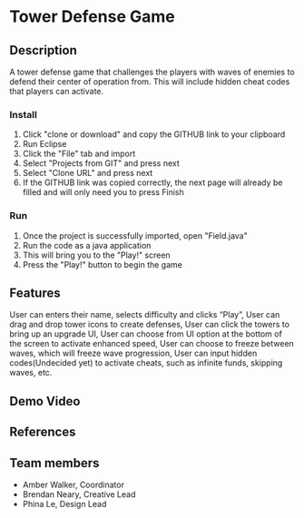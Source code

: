 # Tower Defense Game

## Description

A tower defense game that challenges the players with waves of enemies to defend their center of operation from.  This will include hidden cheat codes that players can activate.

### Install

1. Click "clone or download" and copy the GITHUB link to your clipboard
2. Run Eclipse
3. Click the "File" tab and import
4. Select "Projects from GIT" and press next
5. Select "Clone URL" and press next
6. If the GITHUB link was copied correctly, the next page will already be filled and will only need you to press Finish

### Run

1. Once the project is successfully imported, open "Field.java"
2. Run the code as a java application
3. This will bring you to the "Play!" screen
4. Press the "Play!" button to begin the game

## Features 

User can enters their name, selects difficulty and clicks “Play”,
User can drag and drop tower icons to create defenses,
User can click the towers to bring up an upgrade UI,
User can choose from UI option at the bottom of the screen to activate enhanced speed,
User can choose to freeze between waves, which will freeze wave progression,
User can input hidden codes(Undecided yet) to activate cheats, such as infinite funds, skipping waves, etc.

## Demo Video



## References


## Team members

* Amber Walker, Coordinator
* Brendan Neary, Creative Lead
* Phina Le, Design Lead
